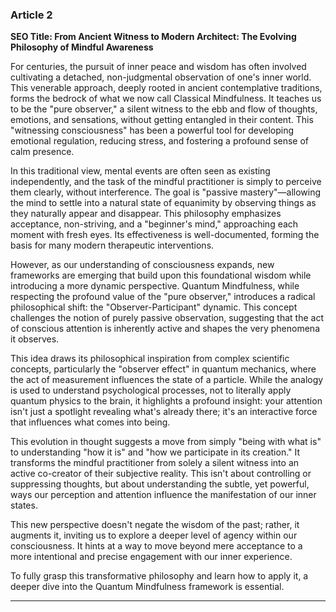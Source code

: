 ### Article 2
**SEO Title: From Ancient Witness to Modern Architect: The Evolving Philosophy of Mindful Awareness**

For centuries, the pursuit of inner peace and wisdom has often involved cultivating a detached, non-judgmental observation of one's inner world. This venerable approach, deeply rooted in ancient contemplative traditions, forms the bedrock of what we now call Classical Mindfulness. It teaches us to be the "pure observer," a silent witness to the ebb and flow of thoughts, emotions, and sensations, without getting entangled in their content. This "witnessing consciousness" has been a powerful tool for developing emotional regulation, reducing stress, and fostering a profound sense of calm presence.

In this traditional view, mental events are often seen as existing independently, and the task of the mindful practitioner is simply to perceive them clearly, without interference. The goal is "passive mastery"—allowing the mind to settle into a natural state of equanimity by observing things as they naturally appear and disappear. This philosophy emphasizes acceptance, non-striving, and a "beginner's mind," approaching each moment with fresh eyes. Its effectiveness is well-documented, forming the basis for many modern therapeutic interventions.

However, as our understanding of consciousness expands, new frameworks are emerging that build upon this foundational wisdom while introducing a more dynamic perspective. Quantum Mindfulness, while respecting the profound value of the "pure observer," introduces a radical philosophical shift: the "Observer-Participant" dynamic. This concept challenges the notion of purely passive observation, suggesting that the act of conscious attention is inherently active and shapes the very phenomena it observes.

This idea draws its philosophical inspiration from complex scientific concepts, particularly the "observer effect" in quantum mechanics, where the act of measurement influences the state of a particle. While the analogy is used to understand psychological processes, not to literally apply quantum physics to the brain, it highlights a profound insight: your attention isn't just a spotlight revealing what's already there; it's an interactive force that influences what comes into being.

This evolution in thought suggests a move from simply "being with what is" to understanding "how it is" and "how we participate in its creation." It transforms the mindful practitioner from solely a silent witness into an active co-creator of their subjective reality. This isn't about controlling or suppressing thoughts, but about understanding the subtle, yet powerful, ways our perception and attention influence the manifestation of our inner states.

This new perspective doesn't negate the wisdom of the past; rather, it augments it, inviting us to explore a deeper level of agency within our consciousness. It hints at a way to move beyond mere acceptance to a more intentional and precise engagement with our inner experience.

To fully grasp this transformative philosophy and learn how to apply it, a deeper dive into the Quantum Mindfulness framework is essential.

---